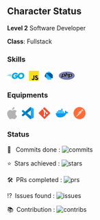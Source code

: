 ## Character Status

**Level 2** Software Developer

**Class**: Fullstack

### Skills
<a href="https://golang.org/"><img style="vertical-align: middle;" alt="Go" src="./assets/golang-icon.svg" width=40></a>&ensp;
<a href="https://www.javascript.com/"><img style="vertical-align: middle;" alt="Javascript" src="./assets/javascript-icon.svg" width=23></a>&ensp;
<a href="https://dart.dev/"><img style="vertical-align: middle;" alt="Dart" src="./assets/dartlang-icon.svg" width=24></a>&ensp;
<a href="https://www.php.net/"><img style="vertical-align: middle;" alt="PHP" src="./assets/php-icon.svg" width=38></a>&ensp;

### Equipments
<a href="https://www.apple.com/id/mac/"><img style="vertical-align: middle;" alt="Mac" src="./assets/apple-icon.svg" height=28></a>&ensp;
<a href="https://code.visualstudio.com/"><img style="vertical-align: middle;" alt="VS Code" src="./assets/visualstudio_code-icon.svg" height=28></a>&ensp;
<a href="https://git-scm.com/"><img style="vertical-align: middle;" alt="Git" src="./assets/git-scm-icon.svg" height=28></a>&ensp;
<a href="https://www.docker.com/"><img style="vertical-align: middle;" alt="Docker" src="./assets/docker-icon.svg" height=32></a>&ensp;
<a href="https://www.postman.com/"><img style="vertical-align: middle;" alt="Postman" src="./assets/postman-icon.svg" height=28></a>&ensp;

### Status
:arrows_counterclockwise: &ensp;Commits done : <img alt="commits" src="https://github-readme-stats-individuals.vercel.app/api/individual?username=madeindra&show=commits&count_private=true&theme=dark">

:star:&ensp;Stars achieved : <img alt="stars" src="https://github-readme-stats-individuals.vercel.app/api/individual?username=madeindra&show=stars&count_private=true&theme=dark">

:hammer_and_wrench:&ensp;PRs completed : <img alt="prs" src="https://github-readme-stats-individuals.vercel.app/api/individual?username=madeindra&show=prs&count_private=true&theme=dark">

:interrobang:&ensp;Issues found : <img alt="issues" src="https://github-readme-stats-individuals.vercel.app/api/individual?username=madeindra&show=issues&count_private=true&theme=dark">

:books:&ensp;Contribution : <img alt="contribs" src="https://github-readme-stats-individuals.vercel.app/api/individual?username=madeindra&show=contribs&count_private=true&theme=dark">

